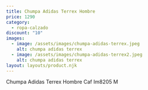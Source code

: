 ```yaml
---
title: Chumpa Adidas Terrex Hombre
price: 1290
category:
  - ropa-calzado
discount: "10"
images:
  - image: /assets/images/chumpa-adidas-terrex.jpeg
    alt: chumpa adidas terrex
  - image: /assets/images/chumpa-adidas-terrex2.jpeg
    alt: chumpa adidas terrex
layout: layouts/product.njk
---
```

Chumpa Adidas Terrex Hombre Caf Im8205 M